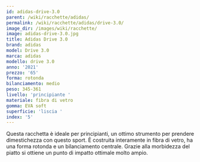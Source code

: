 ```yaml
---
id: adidas-drive-3.0
parent: /wiki/racchette/adidas/
permalink: /wiki/racchette/adidas/drive-3.0/
image_dir: /images/wiki/racchette/
image: adidas-drive-3.0.jpg
title: Adidas Drive 3.0
brand: adidas
model: Drive 3.0
marca: adidas
modello: drive 3.0
anno: '2021'
prezzo: '65'
forma: rotonda
bilanciamento: medio
peso: 345-361
livello: 'principiante '
materiale: fibra di vetro
gomma: EVA soft
superficie: 'liscia '
index: '5'
---
```

Questa racchetta è ideale per principianti, un ottimo strumento per prendere dimestichezza con questo sport. È costruita interamente in fibra di vetro, ha una forma rotonda e un bilanciamento centrale. Grazie alla morbidezza del piatto si ottiene un punto di impatto ottimale molto ampio.